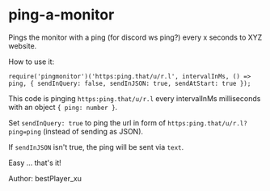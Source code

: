 # ping-a-monitor
Pings the monitor with a ping (for discord ws ping?) every x seconds to XYZ website.

How to use it:
```
require('pingmonitor')('https:ping.that/u/r.l', intervalInMs, () => ping, { sendInQuery: false, sendInJSON: true, sendAtStart: true });
```
This code is pinging `https:ping.that/u/r.l` every intervalInMs milliseconds with an object `{ ping: number }`.


Set `sendInQuery: true` to ping the url in form of `https:ping.that/u/r.l?ping=ping` (instead of sending as JSON).

If `sendInJSON` isn't true, the ping will be sent via `text`.


Easy ... that's it!



Author: bestPlayer_xu
